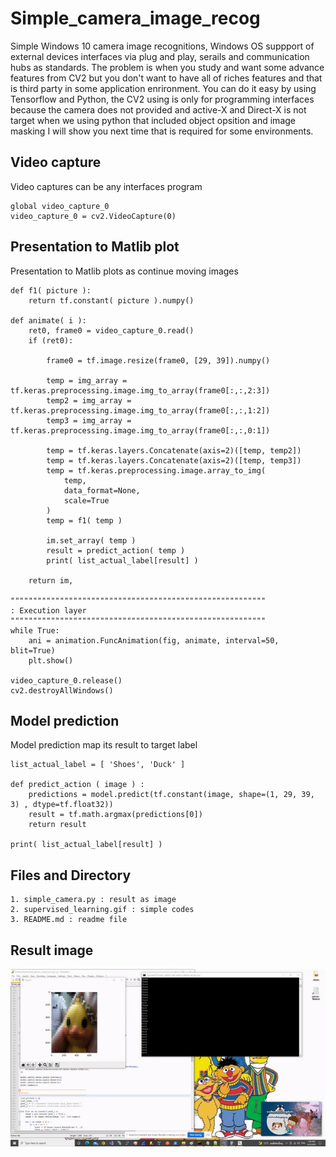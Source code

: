 # Simple_camera_image_recog
Simple Windows 10 camera image recognitions, Windows OS suppport of external devices interfaces via plug and play, serails and communication hubs as standards. The problem is when you study and want some advance features from CV2 but you don't want to have all of riches features and that is third party in some application enrironment. You can do it easy by using Tensorflow and Python, the CV2 using is only for programming interfaces because the camera does not provided and active-X and Direct-X is not target when we using python that included object opsition and image masking I will show you next time that is required for some environments.

## Video capture ##
Video captures can be any interfaces program
```
global video_capture_0
video_capture_0 = cv2.VideoCapture(0)
```

## Presentation to Matlib plot ##
Presentation to Matlib plots as continue moving images
```
def f1( picture ):
    return tf.constant( picture ).numpy()

def animate( i ):
	ret0, frame0 = video_capture_0.read()
	if (ret0):		
		
		frame0 = tf.image.resize(frame0, [29, 39]).numpy()
		
		temp = img_array = tf.keras.preprocessing.image.img_to_array(frame0[:,:,2:3])
		temp2 = img_array = tf.keras.preprocessing.image.img_to_array(frame0[:,:,1:2])
		temp3 = img_array = tf.keras.preprocessing.image.img_to_array(frame0[:,:,0:1])

		temp = tf.keras.layers.Concatenate(axis=2)([temp, temp2])
		temp = tf.keras.layers.Concatenate(axis=2)([temp, temp3])
		temp = tf.keras.preprocessing.image.array_to_img(
			temp,
			data_format=None,
			scale=True
		)
		temp = f1( temp )
		
		im.set_array( temp )
		result = predict_action( temp )
		print( list_actual_label[result] )
		
	return im,
  
"""""""""""""""""""""""""""""""""""""""""""""""""""""""""
: Execution layer
"""""""""""""""""""""""""""""""""""""""""""""""""""""""""  
while True:
	ani = animation.FuncAnimation(fig, animate, interval=50, blit=True)
	plt.show()

video_capture_0.release()
cv2.destroyAllWindows()
```

## Model prediction ##
Model prediction map its result to target label
```
list_actual_label = [ 'Shoes', 'Duck' ]

def predict_action ( image ) :
	predictions = model.predict(tf.constant(image, shape=(1, 29, 39, 3) , dtype=tf.float32))
	result = tf.math.argmax(predictions[0])
	return result
  
print( list_actual_label[result] )
```

## Files and Directory ##
```
1. simple_camera.py : result as image
2. supervised_learning.gif : simple codes
3. README.md : readme file
```

## Result image ##
![Alt text](https://github.com/jkaewprateep/Simple_camera_image_recog/blob/main/supervised_learning.gif?raw=true "Title")

